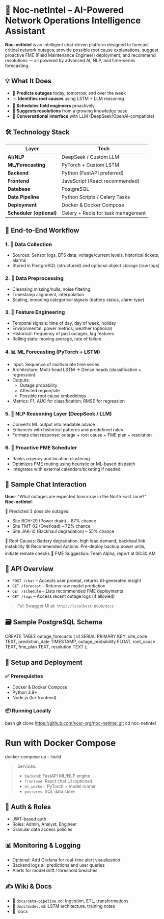 # 🧠 Noc-netIntel – AI-Powered Network Operations Intelligence Assistant

**Noc-netIntel** is an intelligent chat-driven platform designed to forecast critical network outages, provide possible root cause explanations, suggest proactive FME (Field Maintenance Engineer) deployment, and recommend resolutions — all powered by advanced AI, NLP, and time-series forecasting.


## 💡 What It Does

- 🔮 **Predicts outages** today, tomorrow, and over the week
- 📉 **Identifies root causes** using LSTM + LLM reasoning
- 📅 **Schedules field engineers** proactively
- 🧠 **Suggests resolutions** from a growing knowledge base
- 💬 **Conversational interface** with LLM (DeepSeek/OpenAI-compatible)


## 🛠 Technology Stack

| Layer                  | Tech                                |
|------------------------|-------------------------------------|
| **AI/NLP**             | DeepSeek / Custom LLM               |
| **ML/Forecasting**     | PyTorch + Custom LSTM               |
| **Backend**            | Python (FastAPI preferred)          |
| **Frontend**           | JavaScript (React recommended)      |
| **Database**           | PostgreSQL                          |
| **Data Pipeline**      | Python Scripts / Celery Tasks       |
| **Deployment**         | Docker & Docker Compose             |
| **Scheduler (optional)**| Celery + Redis for task management |


## 🧬 End-to-End Workflow

### 1. 🔗 Data Collection
- Sources: Sensor logs, BTS data, voltage/current levels, historical tickets, alarms
- Stored in PostgreSQL (structured) and optional object storage (raw logs)

### 2. 🧹 Data Preprocessing
- Cleansing missing/nulls, noise filtering
- Timestamp alignment, interpolation
- Scaling, encoding categorical signals (battery status, alarm type)

### 3. 🔧 Feature Engineering
- Temporal signals: time of day, day of week, holiday
- Environmental: power metrics, weather (optional)
- Historical: frequency of past outages, lag features
- Rolling stats: moving average, rate of failure

### 4. 📊 ML Forecasting (PyTorch + LSTM)
- Input: Sequence of multivariate time series
- Architecture: Multi-head LSTM → Dense heads (classification + regression)
- Outputs:
  - Outage probability
  - Affected region/site
  - Possible root cause embeddings
- Metrics: F1, AUC for classification; RMSE for regression

### 5. 🧠 NLP Reasoning Layer (DeepSeek / LLM)
- Converts ML output into readable advice
- Enhances with historical patterns and predefined rules
- Formats chat response: outage + root cause + FME plan + resolution

### 6. 📅 Proactive FME Scheduler
- Ranks urgency and location clustering
- Optimizes FME routing using heuristic or ML-based dispatch
- Integrates with external calendars/ticketing if needed


## 💬 Sample Chat Interaction

**User**: "What outages are expected tomorrow in the North East zone?"  
**Noc-netIntel**:

🛑 Predicted 3 possible outages:

* Site BGH-29 (Power drain) – 87% chance
* Site TMT-02 (Overload) – 72% chance
* Site JAK-10 (Backhaul degradation) – 55% chance

📌 Root Causes: Battery degradation, high load demand, backhaul link instability
🛠 Recommended Actions: Pre-deploy backup power units, initiate remote checks
👷 FME Suggestion: Team Alpha, report at 06:30 AM



## 🚀 API Overview

- `POST /chat` – Accepts user prompt, returns AI-generated insight
- `GET /forecast` – Returns raw model prediction
- `GET /schedule` – Lists recommended FME deployments
- `GET /logs` – Access recent outage logs (if allowed)

> Full Swagger UI at: `http://localhost:8000/docs`


## 🗃 Sample PostgreSQL Schema

CREATE TABLE outage_forecasts (
  id SERIAL PRIMARY KEY,
  site_code TEXT,
  prediction_date TIMESTAMP,
  outage_probability FLOAT,
  root_cause TEXT,
  fme_plan TEXT,
  resolution TEXT
);

## 🐳 Setup and Deployment

### ✅ Prerequisites

* Docker & Docker Compose
* Python 3.9+
* Node.js (for frontend)

### 📦 Running Locally

bash
git clone https://github.com/your-org/noc-netintel.git
cd noc-netintel

# Run with Docker Compose
docker-compose up --build

> Services:
>
> * `backend`: FastAPI ML/NLP engine
> * `frontend`: React chat UI (optional)
> * `ml_worker`: PyTorch + model runner
> * `postgres`: SQL data store


## 🔐 Auth & Roles

* JWT-based auth
* Roles: Admin, Analyst, Engineer
* Granular data access policies


## 📊 Monitoring & Logging

* Optional: Add Grafana for real-time alert visualization
* Backend logs all predictions and user queries
* Alerts for model drift / threshold breaches

## ✍️ Wiki & Docs

* 📘 `docs/data-pipeline.md`: Ingestion, ETL, transformations
* 📘 `docs/model.md`: LSTM architecture, training notes
* 📘 \`docs
